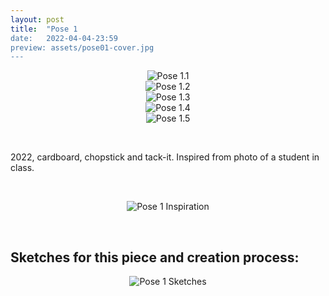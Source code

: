 ```yaml
---
layout: post
title:  "Pose 1
date:   2022-04-04-23:59
preview: assets/pose01-cover.jpg
---
```


<div style="text-align: center"><img src="{{site.baseurl}}/assets/pose0101.jpg" alt="Pose 1.1" class="center"/></div>
<div style="text-align: center"><img src="{{site.baseurl}}/assets/pose0102.jpg" alt="Pose 1.2" class="center"/></div>
<div style="text-align: center"><img src="{{site.baseurl}}/assets/pose0103.jpg" alt="Pose 1.3" class="center"/></div>
<div style="text-align: center"><img src="{{site.baseurl}}/assets/pose0104.jpg" alt="Pose 1.4" class="center"/></div>
<div style="text-align: center"><img src="{{site.baseurl}}/assets/pose0105.jpg" alt="Pose 1.5" class="center"/></div>

&nbsp;

2022, cardboard, chopstick and tack-it. Inspired from photo of a student in class.

&nbsp;

<div style="text-align: center"><img src="{{site.baseurl}}/assets/pose0106.jpeg" alt="Pose 1 Inspiration" class="center"/></div>

&nbsp;

## Sketches for this piece and creation process: ##

<div style="text-align: center"><img src="{{site.baseurl}}/assets/pose0107.png" alt="Pose 1 Sketches" class="center"/></div>